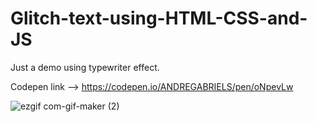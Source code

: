 # Glitch-text-using-HTML-CSS-and-JS
Just a demo using typewriter effect.
  
 Codepen link --> https://codepen.io/ANDREGABRIELS/pen/oNpevLw
 
![ezgif com-gif-maker (2)](https://user-images.githubusercontent.com/60861872/160738703-386e4ef3-96e4-4791-a92f-3d807878cb73.gif)
